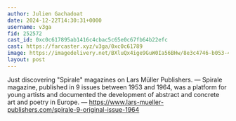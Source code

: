 ```yaml
---
author: Julien Gachadoat
date: 2024-12-22T14:30:31+0000
username: v3ga
fid: 252572
cast_id: 0xc0c617895ab1416c4cbac5c65e0c67fb64b22efc
cast: https://farcaster.xyz/v3ga/0xc0c61789
image: https://imagedelivery.net/BXluQx4ige9GuW0Ia56BHw/8e3c4746-b053-44b3-0eda-ed9da3e10400/original
layout: post
---
```


Just discovering "Spirale" magazines on Lars Müller Publishers.
—
Spirale magazine, published in 9 issues between 1953 and 1964, was a platform for young artists and documented the development of abstract and concrete art and poetry in Europe.
—
https://www.lars-mueller-publishers.com/spirale-9-original-issue-1964

<img src='https://imagedelivery.net/BXluQx4ige9GuW0Ia56BHw/8e3c4746-b053-44b3-0eda-ed9da3e10400/original' alt='' referrerpolicy='no-referrer'/>
